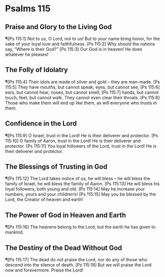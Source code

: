 # Psalms 115

## Praise and Glory to the Living God
¶[Ps 115:1] Not to us, O Lord, not to us! But to your name bring honor, for the sake of your loyal love and faithfulness.
[Ps 115:2] Why should the nations say, “Where is their God?”
[Ps 115:3] Our God is in heaven! He does whatever he pleases!

## The Folly of Idolatry
¶[Ps 115:4] Their idols are made of silver and gold – they are man-made.
[Ps 115:5] They have mouths, but cannot speak, eyes, but cannot see,
[Ps 115:6] ears, but cannot hear, noses, but cannot smell,
[Ps 115:7] hands, but cannot touch, feet, but cannot walk. They cannot even clear their throats.
[Ps 115:8] Those who make them will end up like them, as will everyone who trusts in them.

## Confidence in the Lord
¶[Ps 115:9] O Israel, trust in the Lord! He is their deliverer and protector.
[Ps 115:10] O family of Aaron, trust in the Lord! He is their deliverer and protector.
[Ps 115:11] You loyal followers of the Lord, trust in the Lord! He is their deliverer and protector.

## The Blessings of Trusting in God
¶[Ps 115:12] The Lord takes notice of us, he will bless – he will bless the family of Israel, he will bless the family of Aaron.
[Ps 115:13] He will bless his loyal followers, both young and old.
[Ps 115:14] May he increase your numbers, yours and your children’s!
[Ps 115:15] May you be blessed by the Lord, the Creator of heaven and earth!

## The Power of God in Heaven and Earth
¶[Ps 115:16] The heavens belong to the Lord, but the earth he has given to mankind.

## The Destiny of the Dead Without God
¶[Ps 115:17] The dead do not praise the Lord, nor do any of those who descend into the silence of death.
[Ps 115:18] But we will praise the Lord now and forevermore. Praise the Lord!

